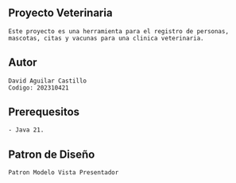 ## Proyecto Veterinaria
    Este proyecto es una herramienta para el registro de personas, mascotas, citas y vacunas para una clinica veterinaria.
## Autor
    David Aguilar Castillo
    Codigo: 202310421
## Prerequesitos
    - Java 21.
## Patron de Diseño
    Patron Modelo Vista Presentador
